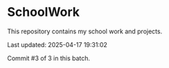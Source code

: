 # SchoolWork

This repository contains my school work and projects.

Last updated: 2025-04-17 19:31:02

Commit #3 of 3 in this batch.